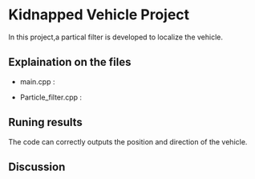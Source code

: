 # Kidnapped Vehicle Project 

In this project,a partical filter is developed to localize the vehicle.


## Explaination on the files
* main.cpp :   

* Particle_filter.cpp : 


## Runing results
The code can correctly outputs the position and direction of the vehicle.

## Discussion




